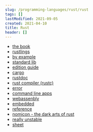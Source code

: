 ```yaml
---
slug: /programming-languages/rust/rust
tags: []
lastModified: 2021-09-05
created: 2021-04-10
title: Rust
header: []
---
```


- [the book][thebook]
- [rustlings][rustlings]
- [by example][example]
- [standard lib][std]
- [edition guide][edition]
- [cargo][cargo]
- [rustdoc][rustdoc]
- [rust compiler (rustc)][rustc]
- [error][error]
- [command line apps][cmd]
- [webassenbly][wasm]
- [embedded][embedded]
- [reference][reference]
- [nomicon - the dark arts of rust][nomicon]
- [really unstable][unstable]
- [sheet][sheet]


[thebook]: https://doc.rust-lang.org/book/
[rustlings]: https://github.com/rust-lang/rustlings/
[example]: https://doc.rust-lang.org/stable/rust-by-example/
[std]: https://doc.rust-lang.org/std/index.html
[edition]: https://doc.rust-lang.org/edition-guide/index.html
[cargo]: https://doc.rust-lang.org/cargo/index.html
[rustdoc]: https://doc.rust-lang.org/rustdoc/index.html
[rustc]: https://doc.rust-lang.org/rustc/index.html
[error]: https://doc.rust-lang.org/error-index.html
[cmd]: https://rust-cli.github.io/book/index.html
[wasm]: https://rustwasm.github.io/docs/book/
[embedded]: https://doc.rust-lang.org/stable/embedded-book/
[reference]: https://doc.rust-lang.org/reference/index.html
[nomicon]: https://doc.rust-lang.org/nomicon/index.html
[unstable]: https://doc.rust-lang.org/nightly/unstable-book/index.html
[sheet]: https://cheats.rs/